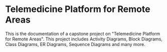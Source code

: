# Telemedicine Platform for Remote Areas
This is the documentation of a capstone project on "Telemedicine Platform for Remote Areas". This project includes Activity Diagrams, Block Diagrams, Class Diagrams, ER Diagrams, Sequence Diagrams and many more.
